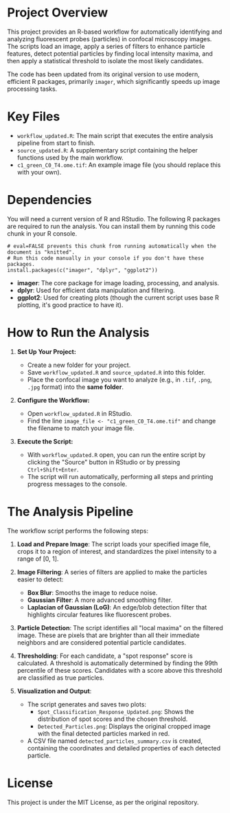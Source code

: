# Project Overview

This project provides an R-based workflow for automatically identifying and analyzing fluorescent probes (particles) in confocal microscopy images. The scripts load an image, apply a series of filters to enhance particle features, detect potential particles by finding local intensity maxima, and then apply a statistical threshold to isolate the most likely candidates.

The code has been updated from its original version to use modern, efficient R packages, primarily `imager`, which significantly speeds up image processing tasks.

# Key Files

* `workflow_updated.R`: The main script that executes the entire analysis pipeline from start to finish.
* `source_updated.R`: A supplementary script containing the helper functions used by the main workflow.
* `c1_green_C0_T4.ome.tif`: An example image file (you should replace this with your own).

# Dependencies

You will need a current version of R and RStudio. The following R packages are required to run the analysis. You can install them by running this code chunk in your R console.

```{r, eval=FALSE, message=FALSE}
# eval=FALSE prevents this chunk from running automatically when the document is "knitted".
# Run this code manually in your console if you don't have these packages.
install.packages(c("imager", "dplyr", "ggplot2"))
```

* **imager**: The core package for image loading, processing, and analysis.
* **dplyr**: Used for efficient data manipulation and filtering.
* **ggplot2**: Used for creating plots (though the current script uses base R plotting, it's good practice to have it).

# How to Run the Analysis

1.  **Set Up Your Project:**
    * Create a new folder for your project.
    * Save `workflow_updated.R` and `source_updated.R` into this folder.
    * Place the confocal image you want to analyze (e.g., in `.tif`, `.png`, `.jpg` format) into the **same folder**.

2.  **Configure the Workflow:**
    * Open `workflow_updated.R` in RStudio.
    * Find the line `image_file <- "c1_green_C0_T4.ome.tif"` and change the filename to match your image file.

3.  **Execute the Script:**
    * With `workflow_updated.R` open, you can run the entire script by clicking the "Source" button in RStudio or by pressing `Ctrl+Shift+Enter`.
    * The script will run automatically, performing all steps and printing progress messages to the console.

# The Analysis Pipeline

The workflow script performs the following steps:

1.  **Load and Prepare Image**: The script loads your specified image file, crops it to a region of interest, and standardizes the pixel intensity to a range of \[0, 1\].

2.  **Image Filtering**: A series of filters are applied to make the particles easier to detect:
    * **Box Blur**: Smooths the image to reduce noise.
    * **Gaussian Filter**: A more advanced smoothing filter.
    * **Laplacian of Gaussian (LoG)**: An edge/blob detection filter that highlights circular features like fluorescent probes.

3.  **Particle Detection**: The script identifies all "local maxima" on the filtered image. These are pixels that are brighter than all their immediate neighbors and are considered potential particle candidates.

4.  **Thresholding**: For each candidate, a "spot response" score is calculated. A threshold is automatically determined by finding the 99th percentile of these scores. Candidates with a score above this threshold are classified as true particles.

5.  **Visualization and Output**:
    * The script generates and saves two plots:
        * `Spot_Classification_Response_Updated.png`: Shows the distribution of spot scores and the chosen threshold.
        * `Detected_Particles.png`: Displays the original cropped image with the final detected particles marked in red.
    * A CSV file named `detected_particles_summary.csv` is created, containing the coordinates and detailed properties of each detected particle.

# License

This project is under the MIT License, as per the original repository.
